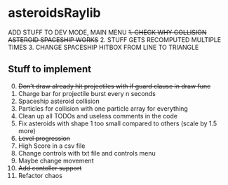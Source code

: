 # asteroidsRaylib
ADD STUFF TO DEV MODE, MAIN MENU
~~1. CHECK WHY COLLISION ASTEROID SPACESHIP WORKS~~
2. STUFF GETS RECOMPUTED MULTIPLE TIMES 
3. CHANGE SPACESHIP HITBOX FROM LINE TO TRIANGLE











## Stuff to implement
0. ~~Don't draw already hit projectiles with if guard clause in draw func~~
1. Charge bar for projectile burst every n seconds
2. Spaceship asteroid collision
3. Particles for collision with one particle array for everything
4. Clean up all TODOs and useless comments in the code
5. Fix asteroids with shape 1 too small compared to others (scale by 1.5 more)
6. ~~Level progression~~
7. High Score in a csv file
8. Change controls with txt file and controls menu
9. Maybe change movement
10. ~~Add contoller support~~
11. Refactor chaos
